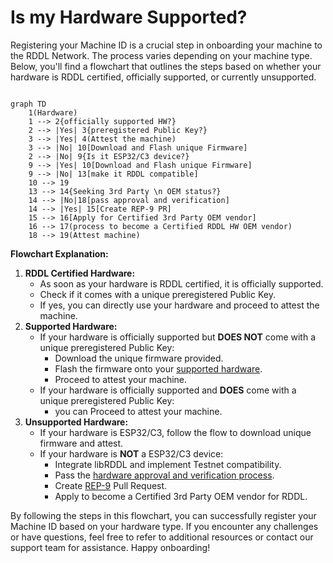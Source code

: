 # Is my Hardware Supported?

Registering your Machine ID is a crucial step in onboarding your machine to the RDDL Network. The process varies depending on your machine type. Below, you'll find a flowchart that outlines the steps based on whether your hardware is RDDL certified, officially supported, or currently unsupported.

```mermaid fullWidth="true"

graph TD
    1(Hardware)
    1 --> 2{officially supported HW?}
    2 --> |Yes| 3{preregistered Public Key?}
    3 --> |Yes| 4(Attest the machine)
    3 --> |No| 10[Download and Flash unique Firmware]
    2 --> |No| 9{Is it ESP32/C3 device?}
    9 --> |Yes| 10[Download and Flash unique Firmware]
    9 --> |No| 13[make it RDDL compatible]
    10 --> 19
    13 --> 14{Seeking 3rd Party \n OEM status?}
    14 --> |No|18[pass approval and verification]
    14 --> |Yes| 15[Create REP-9 PR]
    15 --> 16[Apply for Certified 3rd Party OEM vendor]
    16 --> 17(process to become a Certified RDDL HW OEM vendor)
    18 --> 19(Attest machine)
```

**Flowchart Explanation:**

1. **RDDL Certified Hardware:**
   * As soon as your hardware is RDDL certified, it is officially supported.
   * Check if it comes with a unique preregistered Public Key.
   * If yes, you can directly use your hardware and proceed to attest the machine.
2. **Supported Hardware:**
   * If your hardware is officially supported but **DOES NOT** come with a unique preregistered Public Key:
     * Download the unique firmware provided.
     * Flash the firmware onto your [supported hardware](getting-connected/rddl-compatible-devices/).
     * Proceed to attest your machine.
   * If your hardware is officially supported and **DOES** come with a unique preregistered Public Key:
     * &#x20;you can Proceed to attest your machine.
3. **Unsupported Hardware:**
   * If your hardware is ESP32/C3, follow the flow to download unique firmware and attest.
   * If your hardware is **NOT** a ESP32/C3 device:
     * Integrate libRDDL and implement Testnet compatibility.
     * Pass the [hardware approval and verification process](rddl-network-hw-approval-process.md).
     * Create [REP-9](https://github.com/rddl-network/REPs) Pull Request.
     * Apply to become a Certified 3rd Party OEM vendor for RDDL.

By following the steps in this flowchart, you can successfully register your Machine ID based on your hardware type. If you encounter any challenges or have questions, feel free to refer to additional resources or contact our support team for assistance. Happy onboarding!

